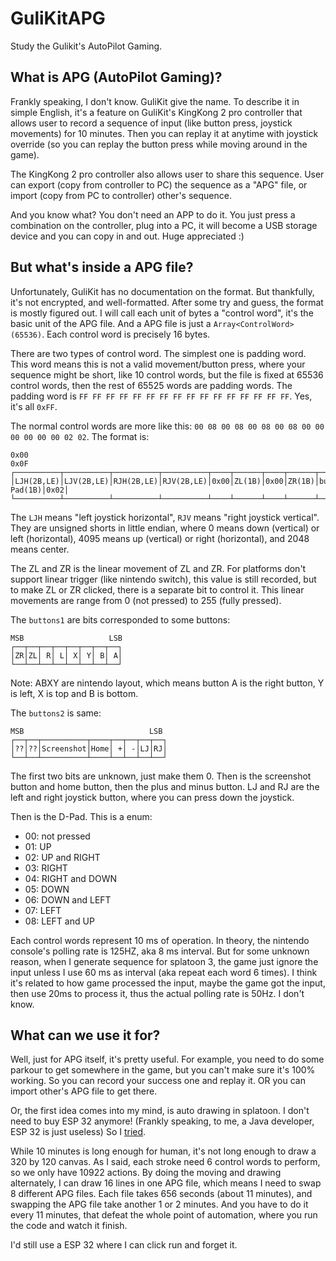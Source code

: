 # GuliKitAPG
Study the Gulikit's AutoPilot Gaming.

## What is APG (AutoPilot Gaming)?

Frankly speaking, I don't know. GuliKit give the name. To describe it in simple
English, it's a feature on GuliKit's KingKong 2 pro controller that allows user
to record a sequence of input (like button press, joystick movements) for 10 minutes.
Then you can replay it at anytime with joystick override (so you can replay the
button press while moving around in the game).

The KingKong 2 pro controller also allows user to share this sequence. User can
export (copy from controller to PC) the sequence as a "APG" file, or import (copy
from PC to controller) other's sequence.

And you know what? You don't need an APP to do it. You just press a combination on
the controller, plug into a PC, it will become a USB storage device and you can
copy in and out. Huge appreciated :)

## But what's inside a APG file?

Unfortunately, GuliKit has no documentation on the format. But thankfully, it's not
encrypted, and well-formatted. After some try and guess, the format is mostly figured
out. I will call each unit of bytes a "control word", it's the basic unit of the APG
file. And a APG file is just a `Array<ControlWord>(65536)`. Each control word is
precisely 16 bytes.

There are two types of control word. The simplest one is padding word. This word
means this is not a valid movement/button press, where your sequence might be short,
like 10 control words, but the file is fixed at 65536 control words, then the rest
of 65525 words are padding words. The padding word is 
`FF FF FF FF FF FF FF FF FF FF FF FF FF FF FF FF`. Yes, it's all `0xFF`.

The normal control words are more like this: `00 08 00 08 00 08 00 08 00 00 00 00 00 00 02 02`.
The format is: 
```
0x00                                                                                                     0x0F
┌──────────┬──────────┬──────────┬──────────┬────┬──────┬────┬──────┬────────────┬────────────┬─────────┬────┐
│LJH(2B,LE)│LJV(2B,LE)│RJH(2B,LE)│RJV(2B,LE)│0x00│ZL(1B)│0x00│ZR(1B)│buttons1(1B)│buttons2(1B)│D-Pad(1B)│0x02│
└──────────┴──────────┴──────────┴──────────┴────┴──────┴────┴──────┴────────────┴────────────┴─────────┴────┘
```

The `LJH` means "left joystick horizontal", `RJV` means "right joystick vertical".
They are unsigned shorts in little endian, where 0 means down (vertical) or left
(horizontal), 4095 means up (vertical) or right (horizontal), and 2048 means center.

The ZL and ZR is the linear movement of ZL and ZR. For platforms don't support
linear trigger (like nintendo switch), this value is still recorded, but to make
ZL or ZR clicked, there is a separate bit to control it. This linear movements
are range from 0 (not pressed) to 255 (fully pressed).

The `buttons1` are bits corresponded to some buttons:
```
MSB                   LSB
┌──┬──┬──┬──┬──┬──┬──┬──┐
│ZR│ZL│ R│ L│ X│ Y│ B│ A│
└──┴──┴──┴──┴──┴──┴──┴──┘
```

Note: ABXY are nintendo layout, which means button A is the right button,
Y is left, X is top and B is bottom.

The `buttons2` is same:
```
MSB                            LSB
┌──┬──┬──────────┬────┬──┬──┬──┬──┐
│??│??│Screenshot│Home│ +│ -│LJ│RJ│
└──┴──┴──────────┴────┴──┴──┴──┴──┘
```

The first two bits are unknown, just make them 0. Then is the screenshot button
and home button, then the plus and minus button. LJ and RJ are the left and right
joystick button, where you can press down the joystick.

Then is the D-Pad. This is a enum:
+ 00: not pressed
+ 01: UP
+ 02: UP and RIGHT
+ 03: RIGHT
+ 04: RIGHT and DOWN
+ 05: DOWN
+ 06: DOWN and LEFT
+ 07: LEFT
+ 08: LEFT and UP

Each control words represent 10 ms of operation. In theory, the nintendo console's
polling rate is 125HZ, aka 8 ms interval. But for some unknown reason, when I generate
sequence for splatoon 3, the game just ignore the input unless I use 60 ms as interval
(aka repeat each word 6 times). I think it's related to how game processed the input,
maybe the game got the input, then use 20ms to process it, thus the actual polling
rate is 50Hz. I don't know.

## What can we use it for?

Well, just for APG itself, it's pretty useful. For example, you need to do some
parkour to get somewhere in the game, but you can't make sure it's 100% working.
So you can record your success one and replay it. OR you can import other's APG
file to get there.

Or, the first idea comes into my mind, is auto drawing in splatoon. I don't need
to buy ESP 32 anymore! (Frankly speaking, to me, a Java developer, ESP 32 is just
useless) So I [tried](./src/main/kotlin/info/skyblond/gulikit/generator/SplatoonCanvas.kt).

While 10 minutes is long enough for human, it's not long enough to draw a 320 by
120 canvas. As I said, each stroke need 6 control words to perform, so we only
have 10922 actions. By doing the moving and drawing alternately, I can draw
16 lines in one APG file, which means I need to swap 8 different APG files. Each
file takes 656 seconds (about 11 minutes), and swapping the APG file take another
1 or 2 minutes. And you have to do it every 11 minutes, that defeat the whole point
of automation, where you run the code and watch it finish.

I'd still use a ESP 32 where I can click run and forget it.
